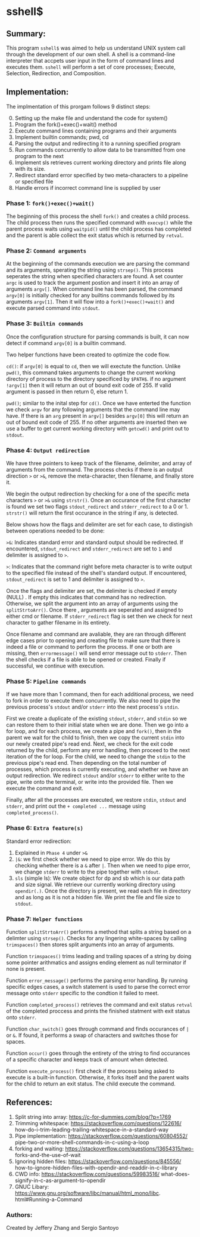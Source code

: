# sshell$

## Summary:

This program `sshell$` was aimed to help us understand UNIX system call
through the development of our own shell. A shell is a command-line 
interpreter that accpets user input in the form of command lines and 
executes them. `sshell` will perform a set of core processes; 
Execute, Selection, Redirection, and Composition.

##  Implementation:

The implmentation of this prorgam follows 9 distinct steps:

0. Setting up the make file and understand the code for system()
1. Program the fork()+exec()+wait() method
2. Execute command lines containing programs and their arguments
3. Implement builtin commands; pwd, cd
4. Parsing the output and redirecting it to a running specified program
5. Run commands concurrently to allow data to be transmitted from one program
to the next
6. Implement sls retrieves current working directory and prints file along
with its size.
7. Redirect standard error specified by two meta-characters to a pipeline or
specified  file
8. Handle errors if incorrect command line is supplied by user

### Phase 1: `fork()+exec()+wait()`

The beginning of this process the shell `fork()` and creates a child process.
The child process then runs the specified command with `execvp()` while the
parent process waits using `waitpid()` until the child process has completed
and the parent is able collect the exit status which is returned by `retval`.

### Phase 2: `Command arguments`

At the beginning of the commands execution we are parsing the command and its
arguments, sperating the string using `strsep()`. This process seperates the
string when specified characters are found. A set counter `argc` is used to 
track the argument postion and insert it into an array of
arguments `argv[]`. When command line has been parsed, the command `argv[0]` 
is initially checked for any builtins commands followed by its arguments
`argv[1]`. Then it will flow into a `fork()+exec()+wait()` and execute parsed
command into `stdout`.

### Phase 3: `Builtin commands`

Once the configuration structure for parsing commands is built, it can now 
detect if command `argv[0]` is a builtin command.

Two helper functions have been created to optimize the code flow.

`cd()`: if `argv[0]` is equal to `cd`, then we will exectute the function.
Unlike `pwd()`, this command takes arguments to change the current working
directory of process to the directory specificed by `$PATH$`. if no argument
`!argv[1]` then it will return an out of bound exit code of 255. If valid
argument is passed in then return 0, else return 1.

`pwd()`; similar to the inital step for `cd()`. Once we have enterted the
function we check `argv` for any following arguments that the command line may
have. If there is an `arg` present in `argv[]` besides `argv[0]` this will
return an out of bound exit code of 255. If no other arguments are inserted
then we use a buffer to get current working directory with `getcwd()` 
and print out to `stdout`.

### Phase 4: `Output redirection`
We have three pointers to keep track of the filename, delimiter, and array of
arguments from the command. The process checks if there is an output direction
`>` or `>&`, remove the meta-character, then filename, and finally store it.

We begin the output redirection by checking for a one of the specific meta
characters `>` or `>&` using `strstr()`. Once an occurance of the first 
character is found we set two flags `stdout_redirect` and `stderr_redirect` to
a 0 or 1. `strstr()` will return the first occurance in the string if any,
is detected.

Below shows how the flags and delimiter are set for each case, to distingish
between operations needed to be done:

`>&`: Indicates standard error and standard output should be redirected. 
If encountered, `stdout_redirect` and `stderr_redirect` are set to `1` and
delimiter is assigned to `>`.

`>`: Indicates that the command right before meta character is to write output
to the specified file instead of the shell's standard output. If encountered,
`stdout_redirect` is set to 1 and delimiter is assigned to `>`.

Once the flags and delimiter are set, the delimiter is checked if empty (NULL)
. If empty this indicates that command has no redirection. Otherwise, we split
the argument into an array of arguments using the `splitStrtoArr()`. Once there
, arguments are seperated and assigned to either cmd or filename. If
`stderr_redirect` flag is set then we check for next character to gather 
filename in its entirety. 

Once filename and command are avaliable, they are ran through different edge
cases prior to opening and creating file to make sure that there is indeed a
file or command to perform the process. If one or both are missing, then
`errormessage()` will send error message out to `stderr`. Then the shell checks
if a file is able to be opened or created. Finally if successful, we continue
with execution. 

### Phase 5: `Pipeline commands`

If we have more than 1 command, then for each additional process, we need 
to fork in order to execute them concurrently. We also need to pipe the
previous process's `stdout` and/or `stderr` into the next process's `stdin`.

First we create a duplicate of the existing `stdout`, `stderr`, and `stdin` so
we can restore them to their initial state when we are done. Then we go into
a for loop, and for each process, we create a pipe and `fork()`, then in the
parent we wait for the child to finish, then we copy the current `stdin` into
our newly created pipe's read end. Next, we check for the exit code returned
by the child, perform any error handling, then proceed to the next iteration of
the for loop. For the child, we need to change the `stdin` to the previous
pipe's read end. Then depending on the total number of processes, which process
is currently executing, and whether we have an output redirection. We redirect 
`stdout` and/or `stderr` to either write to the pipe, write onto the terminal,
or write into the provided file. Then we execute the command and exit. 

Finally, after all the processes are executed, we restore `stdin`, 
`stdout` and `stderr`, and print out the `+ completed ...` message using 
`completed_process()`. 

### Phase 6: `Extra feature(s)`
Standard error redirection:
1. Explained in `Phase 4` under `>&`
2. `|&`: we first check whether we need to pipe error. We do this by checking 
whether there is a `&` after `|`. Then when we need to pipe error, we 
change `stderr` to write to the pipe together with `stdout`. 
3. `sls` (simple ls): We create object for dp and sb which is our data
path and size signal. We retrieve our currently working directory using
`opendir(.)`. Once the directory is present, we read each file in directory
and as long as it is not a hidden file. We print the file and file size to
`stdout`.

### Phase 7: `Helper functions`

Function `splitStrtoArr()` performs a method that splits a string based on a
delimter using `strsep()`. Checks for any lingering white-spaces by calling
`trimspaces()` then stores split arguments into an array of arguments. 

Function `trimspaces()` trims leading and trailing spaces of a string by 
doing some pointer arithmatics and
assigns ending element as null terminator if none is present. 

Function `error_message()` performs the parsing error handling. By running
specific edges cases, a switch statement is used to parse the correct error
message onto `stderr` specific to the condtion it failed to meet.

Function `completed_process()` retrieves the command and exit status `retval` 
of the completed proccess and prints the finished statment with exit status 
onto `stderr`. 

Function `char_switch()` goes through command and finds occurances of `|` or 
`&`. If found, it performs a swap of characters and switches those for spaces.

Function `occur()` goes through the entirety of the string to find occurances 
of a specific character and keeps track of amount when detected.

Function `execute_process()` first check if the process being asked to execute 
is a built-in function. Otherwise, it forks itself and the parent waits for 
the child to return an exit status. The child execute the command. 

## References:
1. Split string into array:  https://c-for-dummies.com/blog/?p=1769
2. Trimming whitespace: https://stackoverflow.com/questions/122616/
how-do-i-trim-leading-trailing-whitespace-in-a-standard-way
3. Pipe implementation: https://stackoverflow.com/questions/60804552/
pipe-two-or-more-shell-commands-in-c-using-a-loop
4. forking and waiting: https://stackoverflow.com/questions/13654315/two-
forks-and-the-use-of-wait
5. Ignoring hidden files: https://stackoverflow.com/questions/845556/
how-to-ignore-hidden-files-with-opendir-and-readdir-in-c-library
6. CWD info: https://stackoverflow.com/questions/59983516/
what-does-signify-in-c-as-argument-to-opendir
7. GNUC Libary: https://www.gnu.org/software/libc/manual/html_mono/libc.
html#Running-a-Command

### Authors:
Created by Jeffery Zhang and Sergio Santoyo